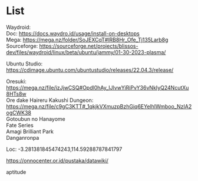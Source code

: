 # List

Waydroid: \
Doc: https://docs.waydro.id/usage/install-on-desktops \
Mega: https://mega.nz/folder/SoJEXCqT#lRB8Hr_Ofe_Tj135Larb8g \
Sourceforge: https://sourceforge.net/projects/blissos-dev/files/waydroid/linux/beta/ubuntu/jammy/01-30-2023-plasma/



Ubuntu Studio: https://cdimage.ubuntu.com/ubuntustudio/releases/22.04.3/release/






Oresuki: https://mega.nz/file/izJjwCSQ#Opdl0hAy_IJlvwYiRiPvY36vNkIyQ24NcutXu8HTs8w \
Ore dake Haireru Kakushi Dungeon: https://mega.nz/file/c9gC3KTT#_1qkjkVXmuzpBzhGiq6EYelhlWmboo_NzIA2ogCWK38 \
Gotoubun no Hanayome \
Fate Series \
Amagi Brilliant Park \
Danganronpa


Loc: -3.281381845474243,114.59288787841797 

https://onnocenter.or.id/pustaka/datawiki/

aptitude
